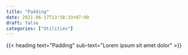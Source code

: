 ```yaml
---
title: "Padding"
date: 2021-06-17T13:58:33+07:00
draft: false
categories: ["Utilities"]
---
```


{{< heading text="Padding" sub-text="Lorem ipsum sit amet dolor" >}}